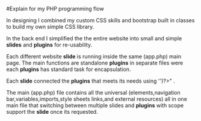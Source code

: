 #Explain for my PHP programming flow 

 In designing I combined  my custom CSS skills and bootstrap built in classes to build my own simple CSS library.
 
 In the back end I simplified the the entire website into small and simple <strong>slides</strong> and <strong>plugins</strong>
 for re-usability.

 Each different website <strong>slide</strong> is running inside the same <bold>(app.php)</bold> main page.
 The main functions are standalone <strong>plugins</strong> in separate files were each <strong>plugins</strong> has standard task for encapsulation.

 Each <strong>slide</strong> connected the <strong>plugins</strong> that meets its needs using 
''<? include(<plugin path>)?>" .

The main <bold>(app.php)</bold> file contains all the universal (elements,navigation bar,variables,imports,style sheets links,and external resources) all in one main file that switching between multiple slides and <strong>plugins</strong> with scope support the <strong>slide</strong> once its requested.
